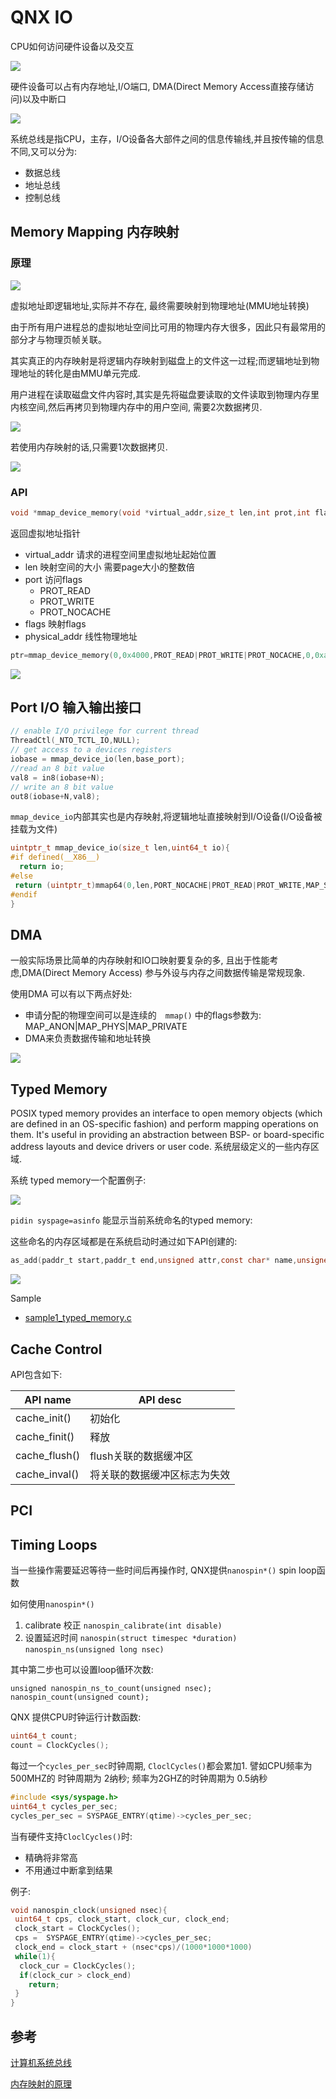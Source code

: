 # QNX IO

CPU如何访问硬件设备以及交互

![](img/03_io_access.png)

硬件设备可以占有内存地址,I/O端口, DMA(Direct Memory Access直接存储访问)以及中断口

![](img/03_io_bus.png)

系统总线是指CPU，主存，I/O设备各大部件之间的信息传输线,并且按传输的信息不同,又可以分为:

* 数据总线
* 地址总线
* 控制总线


## Memory Mapping 内存映射

### 原理

![](img/03_io_memory_map1.png)

虚拟地址即逻辑地址,实际并不存在, 最终需要映射到物理地址(MMU地址转换)

由于所有用户进程总的虚拟地址空间比可用的物理内存大很多，因此只有最常用的部分才与物理页帧关联。

其实真正的内存映射是将逻辑内存映射到磁盘上的文件这一过程;而逻辑地址到物理地址的转化是由MMU单元完成.


用户进程在读取磁盘文件内容时,其实是先将磁盘要读取的文件读取到物理内存里内核空间,然后再拷贝到物理内存中的用户空间, 需要2次数据拷贝.

![](img/03_io_memory_map2.png)

若使用内存映射的话,只需要1次数据拷贝.

![](img/03_io_memory_map3.png)

### API

```c
void *mmap_device_memory(void *virtual_addr,size_t len,int prot,int flags,uint64_t physical_addr);
```
返回虚拟地址指针

* virtual_addr 请求的进程空间里虚拟地址起始位置
* len 映射空间的大小 需要page大小的整数倍
* port 访问flags
  * PROT_READ
  * PROT_WRITE
  * PROT_NOCACHE
* flags 映射flags
* physical_addr 线性物理地址

```c
ptr=mmap_device_memory(0,0x4000,PROT_READ|PROT_WRITE|PROT_NOCACHE,0,0xa0000);
```
![](img/03_io_memory_map4.png)

## Port I/O 输入输出接口

```c
// enable I/O privilege for current thread
ThreadCtl(_NTO_TCTL_IO,NULL);
// get access to a devices registers
iobase = mmap_device_io(len,base_port);
//read an 8 bit value
val8 = in8(iobase+N);
// write an 8 bit value
out8(iobase+N,val8);
```

`mmap_device_io`内部其实也是内存映射,将逻辑地址直接映射到I/O设备(I/O设备被挂载为文件)

```c
uintptr_t mmap_device_io(size_t len,uint64_t io){
#if defined(__X86__)
  return io;
#else
 return (uintptr_t)mmap64(0,len,PORT_NOCACHE|PROT_READ|PROT_WRITE,MAP_SHARED|MAP_PHYS,NOFD,io);
#endif
}
```

## DMA

一般实际场景比简单的内存映射和IO口映射要复杂的多, 且出于性能考虑,DMA(Direct Memory Access) 参与外设与内存之间数据传输是常规现象.

使用DMA 可以有以下两点好处:

* 申请分配的物理空间可以是连续的　`mmap()`  中的flags参数为: MAP_ANON|MAP_PHYS|MAP_PRIVATE
* DMA来负责数据传输和地址转换

![](img/03_io_memory_map5.png)

## Typed Memory

POSIX typed memory provides an interface to open memory objects (which are defined in an OS-specific fashion) and perform mapping operations on them. It's useful in providing an abstraction between BSP- or board-specific address layouts and device drivers or user code. 
系统层级定义的一些内存区域.

系统 typed memory一个配置例子:

![](img/03_io_typememory.png)

`pidin syspage=asinfo` 能显示当前系统命名的typed memory:


这些命名的内存区域都是在系统启动时通过如下API创建的:
```c
as_add(paddr_t start,paddr_t end,unsigned attr,const char* name,unsigned owner);
```
![](img/03_io_typememory_sample.png)

Sample

* [sample1_typed_memory.c](../code/qnxio/sample1_typed_memory.c)

## Cache Control

API包含如下:

|API name|API desc|
|--|--|
|cache_init()|初始化|
|cache_finit()|释放|
|cache_flush()|flush关联的数据缓冲区|
|cache_inval()|将关联的数据缓冲区标志为失效|



## PCI

## Timing Loops

当一些操作需要延迟等待一些时间后再操作时, QNX提供`nanospin*()` spin loop函数

如何使用`nanospin*()`

1. calibrate 校正 `nanospin_calibrate(int disable)`
2. 设置延迟时间 `nanospin(struct timespec *duration)` `nanospin_ns(unsigned long nsec)`

其中第二步也可以设置loop循环次数:
```
unsigned nanospin_ns_to_count(unsigned nsec);
nanospin_count(unsigned count);
```
QNX 提供CPU时钟运行计数函数:

```c
uint64_t count;
count = ClockCycles();
```
每过一个`cycles_per_sec`时钟周期, `CloclCycles()`都会累加1. 譬如CPU频率为500MHZ的 时钟周期为 2纳秒; 频率为2GHZ的时钟周期为 0.5纳秒

```c
#include <sys/syspage.h>
uint64_t cycles_per_sec;
cycles_per_sec = SYSPAGE_ENTRY(qtime)->cycles_per_sec;
```

当有硬件支持`CloclCycles()`时:
* 精确将非常高
* 不用通过中断拿到结果

例子:
```c
void nanospin_clock(unsigned nsec){
 uint64_t cps, clock_start, clock_cur, clock_end;
 clock_start = ClockCycles();
 cps =  SYSPAGE_ENTRY(qtime)->cycles_per_sec;
 clock_end = clock_start + (nsec*cps)/(1000*1000*1000)
 while(1){
  clock_cur = ClockCycles();
  if(clock_cur > clock_end)
    return;
 }
}
```




## 参考

[计算机系统总线](https://blog.csdn.net/Baniel01/article/details/53079032)

[内存映射的原理](https://www.cnblogs.com/still-smile/p/12155181.html)